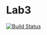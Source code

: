 # Lab3
[![Build Status](https://travis-ci.com/ugurcanlacin/Lab3.svg?token=RHMpRiDixWANns41hS9d&branch=master)](https://travis-ci.com/ugurcanlacin/Lab3)

